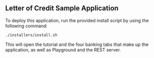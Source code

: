 ## Letter of Credit Sample Application

To deploy this application, run the provided install script by using the following command:

`./installers/install.sh`

This will open the tutorial and the four banking tabs that make up the application, as well as Playground and the REST server.